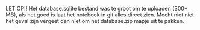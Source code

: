 LET OP!!
Het database.sqlite bestand was te groot om te uploaden (300+ MB), als het goed is laat het notebook in git alles direct zien. Mocht niet niet het geval zijn vergeet dan niet om het database.zip mapje uit te pakken.
